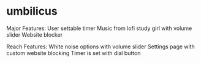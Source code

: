 # umbilicus

Major Features:
    User settable timer
    Music from lofi study girl with volume slider
    Website blocker

Reach Features:
    White noise options with volume slider
    Settings page with custom website blocking
    Timer is set with dial button
